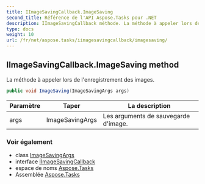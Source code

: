 ```yaml
---
title: IImageSavingCallback.ImageSaving
second_title: Référence de l'API Aspose.Tasks pour .NET
description: IImageSavingCallback méthode. La méthode à appeler lors de lenregistrement des images.
type: docs
weight: 10
url: /fr/net/aspose.tasks/iimagesavingcallback/imagesaving/
---
```

## IImageSavingCallback.ImageSaving method

La méthode à appeler lors de l'enregistrement des images.

```csharp
public void ImageSaving(ImageSavingArgs args)
```

| Paramètre | Taper | La description |
| --- | --- | --- |
| args | ImageSavingArgs | Les arguments de sauvegarde d'image. |

### Voir également

* class [ImageSavingArgs](../../imagesavingargs/)
* interface [IImageSavingCallback](../)
* espace de noms [Aspose.Tasks](../../iimagesavingcallback/)
* Assemblée [Aspose.Tasks](../../../)


